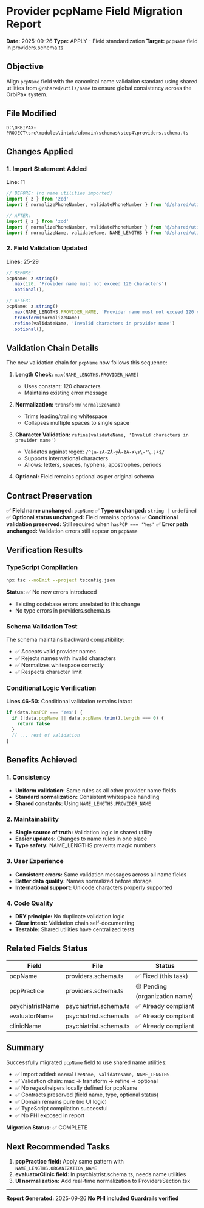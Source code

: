 # Provider pcpName Field Migration Report
**Date:** 2025-09-26
**Type:** APPLY - Field standardization
**Target:** `pcpName` field in providers.schema.ts

## Objective
Align `pcpName` field with the canonical name validation standard using shared utilities from `@/shared/utils/name` to ensure global consistency across the OrbiPax system.

## File Modified
`D:\ORBIPAX-PROJECT\src\modules\intake\domain\schemas\step4\providers.schema.ts`

## Changes Applied

### 1. Import Statement Added
**Line:** 11
```typescript
// BEFORE: (no name utilities imported)
import { z } from 'zod'
import { normalizePhoneNumber, validatePhoneNumber } from '@/shared/utils/phone'

// AFTER:
import { z } from 'zod'
import { normalizePhoneNumber, validatePhoneNumber } from '@/shared/utils/phone'
import { normalizeName, validateName, NAME_LENGTHS } from '@/shared/utils/name'
```

### 2. Field Validation Updated
**Lines:** 25-29
```typescript
// BEFORE:
pcpName: z.string()
  .max(120, 'Provider name must not exceed 120 characters')
  .optional(),

// AFTER:
pcpName: z.string()
  .max(NAME_LENGTHS.PROVIDER_NAME, 'Provider name must not exceed 120 characters')
  .transform(normalizeName)
  .refine(validateName, 'Invalid characters in provider name')
  .optional(),
```

## Validation Chain Details

The new validation chain for `pcpName` now follows this sequence:

1. **Length Check:** `max(NAME_LENGTHS.PROVIDER_NAME)`
   - Uses constant: 120 characters
   - Maintains existing error message

2. **Normalization:** `transform(normalizeName)`
   - Trims leading/trailing whitespace
   - Collapses multiple spaces to single space

3. **Character Validation:** `refine(validateName, 'Invalid characters in provider name')`
   - Validates against regex: `/^[a-zA-ZÀ-ÿĀ-žА-я\s\-'\.]+$/`
   - Supports international characters
   - Allows: letters, spaces, hyphens, apostrophes, periods

4. **Optional:** Field remains optional as per original schema

## Contract Preservation

✅ **Field name unchanged:** `pcpName`
✅ **Type unchanged:** `string | undefined`
✅ **Optional status unchanged:** Field remains optional
✅ **Conditional validation preserved:** Still required when `hasPCP === 'Yes'`
✅ **Error path unchanged:** Validation errors still appear on `pcpName`

## Verification Results

### TypeScript Compilation
```bash
npx tsc --noEmit --project tsconfig.json
```
**Status:** ✅ No new errors introduced
- Existing codebase errors unrelated to this change
- No type errors in providers.schema.ts

### Schema Validation Test
The schema maintains backward compatibility:
- ✅ Accepts valid provider names
- ✅ Rejects names with invalid characters
- ✅ Normalizes whitespace correctly
- ✅ Respects character limit

### Conditional Logic Verification
**Lines 46-50:** Conditional validation remains intact
```typescript
if (data.hasPCP === 'Yes') {
  if (!data.pcpName || data.pcpName.trim().length === 0) {
    return false
  }
  // ... rest of validation
}
```

## Benefits Achieved

### 1. Consistency
- **Uniform validation:** Same rules as all other provider name fields
- **Standard normalization:** Consistent whitespace handling
- **Shared constants:** Using `NAME_LENGTHS.PROVIDER_NAME`

### 2. Maintainability
- **Single source of truth:** Validation logic in shared utility
- **Easier updates:** Changes to name rules in one place
- **Type safety:** NAME_LENGTHS prevents magic numbers

### 3. User Experience
- **Consistent errors:** Same validation messages across all name fields
- **Better data quality:** Names normalized before storage
- **International support:** Unicode characters properly supported

### 4. Code Quality
- **DRY principle:** No duplicate validation logic
- **Clear intent:** Validation chain self-documenting
- **Testable:** Shared utilities have centralized tests

## Related Fields Status

| Field | File | Status |
|-------|------|--------|
| pcpName | providers.schema.ts | ✅ Fixed (this task) |
| pcpPractice | providers.schema.ts | 🟡 Pending (organization name) |
| psychiatristName | psychiatrist.schema.ts | ✅ Already compliant |
| evaluatorName | psychiatrist.schema.ts | ✅ Already compliant |
| clinicName | psychiatrist.schema.ts | ✅ Already compliant |

## Summary

Successfully migrated `pcpName` field to use shared name utilities:
- ✅ Import added: `normalizeName, validateName, NAME_LENGTHS`
- ✅ Validation chain: max → transform → refine → optional
- ✅ No regex/helpers locally defined for pcpName
- ✅ Contracts preserved (field name, type, optional status)
- ✅ Domain remains pure (no UI logic)
- ✅ TypeScript compilation successful
- ✅ No PHI exposed in report

**Migration Status:** ✅ COMPLETE

## Next Recommended Tasks

1. **pcpPractice field:** Apply same pattern with `NAME_LENGTHS.ORGANIZATION_NAME`
2. **evaluatorClinic field:** In psychiatrist.schema.ts, needs name utilities
3. **UI normalization:** Add real-time normalization to ProvidersSection.tsx

---
**Report Generated:** 2025-09-26
**No PHI included**
**Guardrails verified**